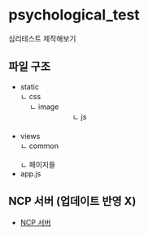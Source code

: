 # psychological_test
심리테스트 제작해보기


## 파일 구조
* static<br>
 ㄴ css<br>　
 ㄴ image<br>　　　　　　　
 ㄴ js<br>　　　　　　　　　　
* views<br>
 ㄴ common<br>               
 ㄴ 페이지들<br>             
* app.js<br>


## NCP 서버 (업데이트 반영 X)
* [NCP 서버](http://115.85.180.118:8080/)
